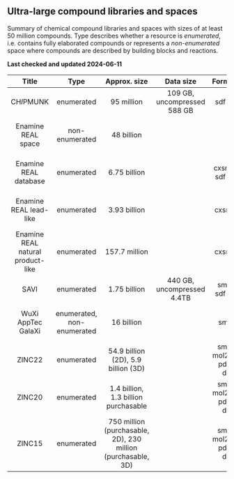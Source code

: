 ## Ultra-large compound libraries and spaces

Summary of chemical compound libraries and spaces with sizes of at least 50 million compounds. Type describes whether a resource is *enumerated*, i.e. contains fully elaborated compounds or represents a *non-enumerated* space
where compounds are described by building blocks and reactions.

**Last checked and updated 2024-06-11**

|Title|Type|Approx. size|Data size| Format(s)|URL|Reference DOI(s)|
|:--:|:--:|:--:|:--:|:--:|:--:|:--:|
| CH*I*PMUNK | enumerated | 95 million | 109 GB, uncompressed 588 GB | sdf (2D) | [http://www.ewit.ccb.tu-dortmund.de/ag-koch/chipmunk/](http://www.ewit.ccb.tu-dortmund.de/ag-koch/chipmunk/) | [DOI 10.1002/cmdc.201700689](https://doi.org/10.1002/cmdc.201700689)|
|Enamine REAL space | non-enumerated | 48 billion | | |[https://enamine.net/compound-collections/real-compounds/real-space-navigator](https://enamine.net/compound-collections/real-compounds/real-space-navigator)||
|Enamine REAL database | enumerated | 6.75 billion | | cxsmiles, sdf (2D) |[https://enamine.net/compound-collections/real-compounds/real-database](https://enamine.net/compound-collections/real-compounds/real-database)||
|Enamine REAL lead-like | enumerated | 3.93 billion | | cxsmiles |[https://enamine.net/compound-collections/real-compounds/real-database-subsets](https://enamine.net/compound-collections/real-compounds/real-database-subsets)||
|Enamine REAL natural product-like | enumerated | 157.7 million | | cxsmiles |[https://enamine.net/compound-collections/real-compounds/real-database-subsets](https://enamine.net/compound-collections/real-compounds/real-database-subsets)|| 
|SAVI| enumerated | 1.75 billion | 440 GB, uncompressed 4.4TB | smiles, sdf (2D) | [DOI 10.35115/37n9-5738](https://doi.org/10.35115/37n9-5738); [https://cactus.nci.nih.gov/download/savi_download/](https://cactus.nci.nih.gov/download/savi_download/) | [DOI 10.1038/s41597-020-00727-4](https://doi.org/10.1038/s41597-020-00727-4)|
|WuXi AppTec GalaXi | enumerated, non-enumerated | 16 billion | | smiles | [https://www.labnetwork.com/frontend-app/p/#!/library/virtual](https://www.labnetwork.com/frontend-app/p/#!/library/virtual) ||
|ZINC22| enumerated | 54.9 billion (2D), 5.9 billion (3D)|  |smiles, mol2, sdf, pdbqt, db2 |[https://cartblanche22.docking.org/](https://cartblanche22.docking.org/)|[DOI 10.1021/acs.jcim.2c01253](https://doi.org/10.1021/acs.jcim.2c01253)|
|ZINC20| enumerated | 1.4 billion, 1.3 billion purchasable |  |smiles, mol2, sdf, pdbqt, db2 |[https://zinc20.docking.org/](https://zinc20.docking.org/)|[DOI 10.1021/acs.jcim.0c00675](https://doi.org/10.1021/acs.jcim.0c00675)|
|ZINC15| enumerated | 750 million (purchasable, 2D), 230 million (purchasable, 3D) |  |smiles, mol2, sdf, pdbqt, db2 |[https://zinc15.docking.org/](https://zinc15.docking.org/)|[DOI 10.1021/acs.jcim.5b00559](https://doi.org/10.1021/acs.jcim.5b00559)|
